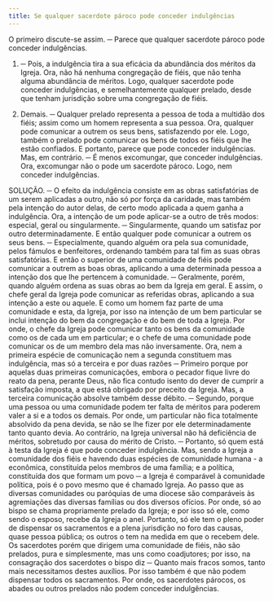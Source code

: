 ```yaml
---
title: Se qualquer sacerdote pároco pode conceder indulgências
---
```


O primeiro discute-se assim. ─ Parece que qualquer sacerdote pároco pode conceder indulgências.  

1. ─ Pois, a indulgência tira a sua eficácia da abundância dos méritos da Igreja. Ora, não há nenhuma congregação de fiéis, que não tenha alguma abundância de méritos. Logo, qualquer sacerdote pode conceder indulgências, e semelhantemente qualquer prelado, desde que tenham jurisdição sobre uma congregação de fiéis.  

2. Demais. ─ Qualquer prelado representa a pessoa de toda a multidão dos fiéis; assim como um homem representa a sua pessoa. Ora, qualquer pode comunicar a outrem os seus bens, satisfazendo por ele. Logo, também o prelado pode comunicar os bens de todos os fiéis que lhe estão confiados. E portanto, parece que pode conceder indulgências.  Mas, em contrário. ─ É menos excomungar, que conceder indulgências. Ora, excomungar não o pode um sacerdote pároco. Logo, nem conceder indulgências.  

SOLUÇÃO. ─ O efeito da indulgência consiste em as obras satisfatórias de um serem aplicadas a outro, não só por força da caridade, mas também pela intenção do autor delas, de certo modo aplicada a quem ganha a indulgência. Ora, a intenção de um pode aplicar-se a outro de três modos: especial, geral ou singularmente. ─ Singularmente, quando um satisfaz por outro determinadamente. E então qualquer pode comunicar a outrem os seus bens. ─ Especialmente, quando alguém ora pela sua comunidade, pelos fámulos e benfeitores, ordenando também para tal fim as suas obras satisfatórias. E então o superior de uma comunidade de fiéis pode comunicar a outrem as boas obras, aplicando a uma determinada pessoa a intenção dos que lhe pertencem à comunidade. ─ Geralmente, porém, quando alguém ordena as suas obras ao bem da Igreja em geral. E assim, o chefe geral da Igreja pode comunicar as referidas obras, aplicando a sua intenção a este ou aquele. E como um homem faz parte de uma comunidade e esta, da Igreja, por isso na intenção de um bem particular se inclui intenção do bem da congregação e do bem de toda a Igreja. Por onde, o chefe da Igreja pode comunicar tanto os bens da comunidade como os de cada um em particular; e o chefe de uma comunidade pode comunicar os de um membro dela mas não inversamente.  Ora, nem a primeira espécie de comunicação nem a segunda constituem mas indulgência, mas só a terceira e por duas razões ─ Primeiro porque por aquelas duas primeiras comunicações, embora o pecador fique livre do reato da pena, perante Deus, não fica contudo isento do dever de cumprir a satisfação imposta, a que está obrigado por preceito da Igreja. Mas, a terceira comunicação absolve também desse débito. ─ Segundo, porque uma pessoa ou uma comunidade podem ter falta de méritos para poderem valer a si e a todos os demais. Por onde, um particular não fica totalmente absolvido da pena devida, se não se lhe fizer por ele determinadamente tanto quanto devia. Ao contrário, na Igreja universal não há deficiência de méritos, sobretudo por causa do mérito de Cristo. ─ Portanto, só quem está à testa da Igreja é que pode conceder indulgência.  Mas, sendo a Igreja a comunidade dos fiéis e havendo duas espécies de comunidade humana - a econômica, constituída pelos membros de uma família; e a política, constituída dos que formam um povo ─ a Igreja é comparável à comunidade política, pois é o povo mesmo que é chamado Igreja. Ao passo que as diversas comunidades ou paróquias de uma diocese são comparáveis às agremiações das diversas famílias ou dos diversos ofícios. Por onde, só ao bispo se chama propriamente prelado da Igreja; e por isso só ele, como sendo o esposo, recebe da Igreja o anel. Portanto, só ele tem o pleno poder de dispensar os sacramentos e a plena jurisdição no foro das causas, quase pessoa pública; os outros o tem na medida em que o recebem dele. Os sacerdotes porém que dirigem uma comunidade de fiéis, não são prelados, pura e simplesmente, mas uns como coadjutores; por isso, na consagração dos sacerdotes o bispo diz ─ Quanto mais fracos somos, tanto mais necessitamos destes auxílios. Por isso também é que não podem dispensar todos os sacramentos. Por onde, os sacerdotes párocos, os abades ou outros prelados não podem conceder indulgências.